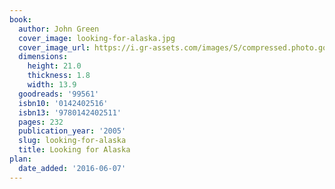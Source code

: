 ```yaml
---
book:
  author: John Green
  cover_image: looking-for-alaska.jpg
  cover_image_url: https://i.gr-assets.com/images/S/compressed.photo.goodreads.com/books/1394798630l/99561._SX98_.jpg
  dimensions:
    height: 21.0
    thickness: 1.8
    width: 13.9
  goodreads: '99561'
  isbn10: '0142402516'
  isbn13: '9780142402511'
  pages: 232
  publication_year: '2005'
  slug: looking-for-alaska
  title: Looking for Alaska
plan:
  date_added: '2016-06-07'
---
```

